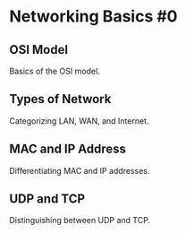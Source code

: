 # Networking Basics #0

## OSI Model
Basics of the OSI model.

## Types of Network
Categorizing LAN, WAN, and Internet.

## MAC and IP Address
Differentiating MAC and IP addresses.

## UDP and TCP
Distinguishing between UDP and TCP.
